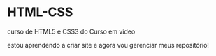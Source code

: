 # HTML-CSS
 curso de HTML5 e CSS3 do Curso em video

estou aprendendo a criar site e agora vou gerenciar meus repositório!